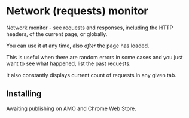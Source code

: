 # Network (requests) monitor

Network monitor - see requests and responses, including the HTTP headers, of the current page, or globally. 

You can use it at any time, also *after* the page has loaded.

This is useful when there are random errors in some cases and you just want to see what happened, list the past requests. 

It also constantly displays current count of requests in any given tab.


## Installing

Awaiting publishing on AMO and Chrome Web Store. 


